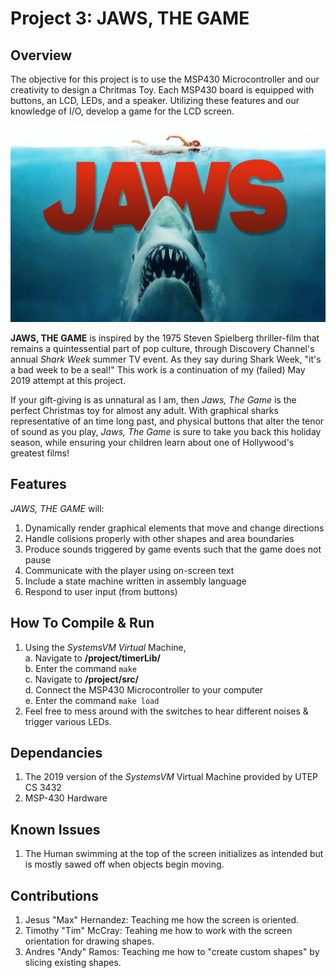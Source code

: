 # Project 3: JAWS, THE GAME
## Overview
The objective for this project is to use the MSP430 Microcontroller and our creativity to design a Chritmas Toy. Each MSP430 board is equipped with buttons, an LCD, LEDs, and a speaker. Utilizing these features and our knowledge of I/O, develop a game for the LCD screen.

![Jaws-Promo-Image](/extras/jaws-promo-image.jpg)

**JAWS, THE GAME** is inspired by the 1975 Steven Spielberg thriller-film that remains a quintessential part of pop culture, through Discovery Channel's annual _Shark Week_ summer TV event. As they say during Shark Week, "it's a bad week to be a seal!" This work is a continuation of my (failed) May 2019 attempt at this project.

If your gift-giving is as unnatural as I am, then _Jaws, The Game_ is the perfect Christmas toy for almost any adult. With graphical sharks representative of an time long past, and physical buttons that alter the tenor of sound as you play, _Jaws, The Game_ is sure to take you back this holiday season, while ensuring your children learn about one of Hollywood's greatest films!

## Features
_JAWS, THE GAME_ will:
1. Dynamically render graphical elements that move and change directions
2. Handle colisions properly with other shapes and area boundaries
3. Produce sounds triggered by game events such that the game does not pause
4. Communicate with the player using on-screen text
5. Include a state machine written in assembly language
6. Respond to user input (from buttons)

## How To Compile & Run 
1. Using the _SystemsVM Virtual_ Machine,<br />
  a. Navigate to **/project/timerLib/**<br />
  b. Enter the command ```make```<br />
  c. Navigate to **/project/src/**<br />
  d. Connect the MSP430 Microcontroller to your computer<br />
  e. Enter the command ```make load```<br />
2. Feel free to mess around with the switches to hear different noises & trigger various LEDs.

## Dependancies
1. The 2019 version of the _SystemsVM_ Virtual Machine provided by UTEP CS 3432
2. MSP-430 Hardware

## Known Issues
1. The Human swimming at the top of the screen initializes as intended but is mostly sawed off when objects begin moving.

## Contributions
1. Jesus "Max" Hernandez: Teaching me how the screen is oriented.
2. Timothy "Tim" McCray: Teahing me how to work with the screen orientation for drawing shapes.
3. Andres "Andy" Ramos: Teaching me how to "create custom shapes" by slicing existing shapes.
